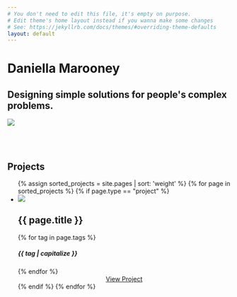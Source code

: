 ```yaml
---
# You don't need to edit this file, it's empty on purpose.
# Edit theme's home layout instead if you wanna make some changes
# See: https://jekyllrb.com/docs/themes/#overriding-theme-defaults
layout: default
---
```

<div class="container header-contain invert primary-bg">
  <div class="headline">
    <h1 class="canon">Daniella Marooney</h1>
    <h2 class="double-pica">Designing simple solutions for people's complex problems.
    </h2>
    <!-- <h2 class="double-pica">Product designer who creates simple solutions for user's complex problems. I also code and aspire to be a front-end developer.</h2> -->
  </div>
  <div class="product-container">
    <img src="/images/stratus_main.png">
  </div>
</div>
<section id="projects" class="project-gallery default" style="padding-top: 50px;">
  <h2 class="trafalgar text-center">Projects</h2>
  <ul>
  {% assign sorted_projects = site.pages | sort: 'weight' %}
    {% for page in sorted_projects %}
      {% if page.type == "project" %}
        <li class="default"><img src="{{ page.gallery_image }}">
          <div class="what">
            <h2 class="double-pica">{{ page.title }}</h2>
          </div>
          <div class="tags">
          {% for tag in page.tags %}
            <div class="tag">
              <div data-icon="{% case tag %} {% when 'gamification' %} } {% when 'UI design' %} K {% when 'web design' %} # {% when 'web development' %} 3 {% when 'product design' %} % {% endcase %}" class="icon"></div>
              <h5 class="minion">{{ tag | capitalize }}</h5>
            </div>
          {% endfor %}
          </div>
          <center>
          <a href="{{ page.url }}">View Project</a>
          </center>
        </li>
      {% endif %}
    {% endfor %}

  </ul>
</section>

